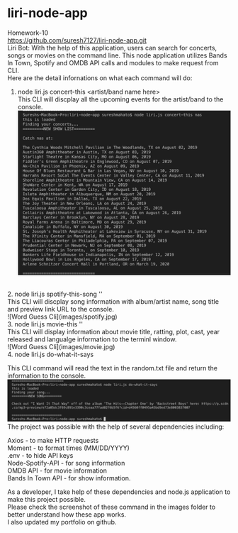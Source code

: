 # liri-node-app
Homework-10
<br>
https://github.com/suresh7127/liri-node-app.git
<br>
Liri Bot:
With the help of this application, users can search for concerts, songs or movies on the command line. This node application utilizes Bands In Town, Spotify and OMDB API calls and modules to make request from CLI.
<br>
Here are the detail infornations on what each command will do:
<br>
1. node liri.js concert-this <artist/band name here><br>
This CLI will discplay all the upcoming events for the artist/band  to the console.
![Word Guess Cli](images/concert.jpg)
<br>
2. node liri.js spotify-this-song '<song name here>'<br>
This CLI will discplay song information with album/artist name, song title and preview link URL to the console.<br>
![Word Guess Cli](images/spotify.jpg)
<br>
3. node liri.js movie-this '<movie name here>'<br>
This CLI will display information about movie title, ratting, plot, cast, year released and langualge information to the terminl window.<br>
![Word Guess Cli](images/movie.jpg)
<br>
4. node liri.js do-what-it-says<br>

This CLI command will read the text in the random.txt file and return the information to the console.
![Word Guess Cli](images/dowhat.jpg)
<br>
The project was possible with the help of several dependencies including:

Axios -  to make HTTP requests <br>
Moment - to format times (MM/DD/YYYY) <br>
.env - to hide API keys <br>
Node-Spotify-API - for song information <br>
OMDB API -  for movie information <br>
Bands In Town API - for show information. <br>

As a developer, I take help of these dependencies and node.js application to make this project possible.
<br>
Please check the screenshot of these command in the images folder to better understand how these app works.<br>
I also updated my portfolio on github.